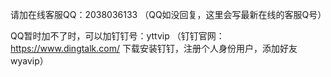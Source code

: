 请加在线客服QQ：2038036133  （QQ如没回复，这里会写最新在线的客服Q号）

QQ暂时加不了时，可以加钉钉号：yttvip （钉钉官网：https://www.dingtalk.com/  下载安装钉钉，注册个人身份用户，添加好友wyavip）

